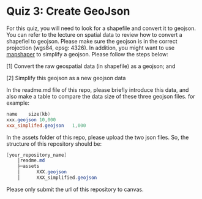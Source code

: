 # Quiz 3: Create GeoJson

For this quiz, you will need to look for a shapefile and convert it to geojson. You can refer to the lecture on spatial data to review how to convert a shapefiel to geojson. Please make sure the geojson is in the correct projection (wgs84, epsg: 4326). In addition, you might want to use [mapshaper](https://mapshaper.org/) to simplify a geojson. Please follow the steps below:

[1] Convert the raw geospatial data (in shapefile) as a geojson; and

[2] Simplify this geojson as a new geojson data


In the readme.md file of this repo, please briefly introduce this data, and also make a table to compare the data size of these three geojson files. for example:

```powershell
name	size(kb)
xxx.geojson	10,000
xxx_simplifed.geojson	1,000
```

In the assets folder of this repo, please upload the two json files.  So, the structure of this repository should be:


```powershell
[your_repository_name]
    │readme.md
    ├─assets
    │      XXX.geojson
    │      XXX_simplified.geojson
```


Please only submit the url of this repository to canvas.
